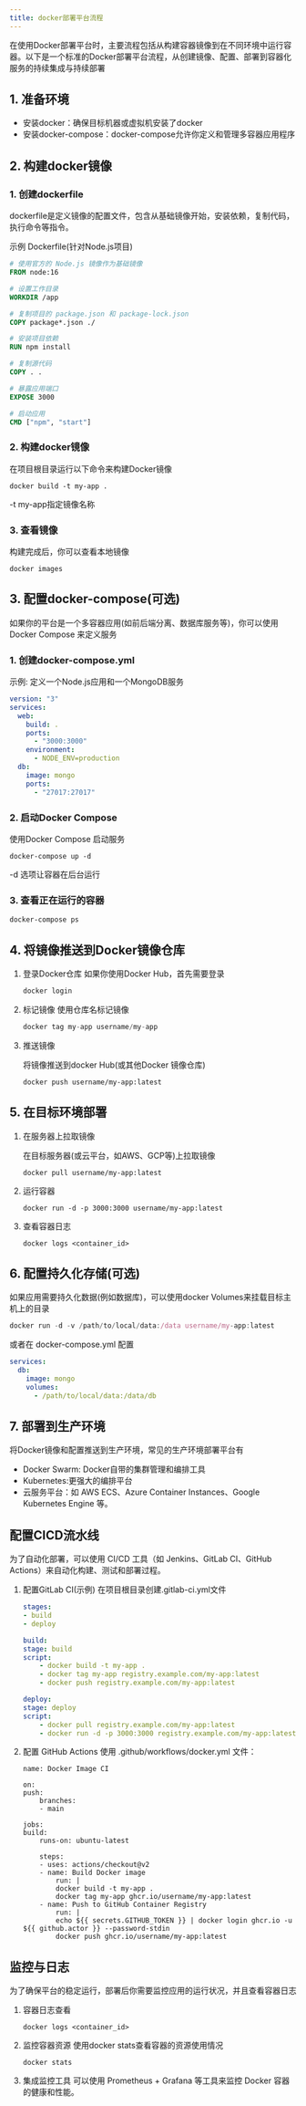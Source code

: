 ```yaml
---
title: docker部署平台流程
---
```

在使用Docker部署平台时，主要流程包括从构建容器镜像到在不同环境中运行容器。以下是一个标准的Docker部署平台流程，从创建镜像、配置、部署到容器化服务的持续集成与持续部署

## 1. 准备环境
- 安装docker：确保目标机器或虚拟机安装了docker
- 安装docker-compose：docker-compose允许你定义和管理多容器应用程序

## 2. 构建docker镜像
### 1. 创建dockerfile
dockerfile是定义镜像的配置文件，包含从基础镜像开始，安装依赖，复制代码，执行命令等指令。

示例 Dockerfile(针对Node.js项目)

```dockerfile
# 使用官方的 Node.js 镜像作为基础镜像
FROM node:16

# 设置工作目录
WORKDIR /app

# 复制项目的 package.json 和 package-lock.json
COPY package*.json ./

# 安装项目依赖
RUN npm install

# 复制源代码
COPY . .

# 暴露应用端口
EXPOSE 3000

# 启动应用
CMD ["npm", "start"]
```
### 2. 构建docker镜像
在项目根目录运行以下命令来构建Docker镜像
```shell
docker build -t my-app .
```
-t my-app指定镜像名称
### 3. 查看镜像
构建完成后，你可以查看本地镜像
```shell
docker images
```
## 3. 配置docker-compose(可选)
如果你的平台是一个多容器应用(如前后端分离、数据库服务等)，你可以使用 Docker Compose 来定义服务
### 1. 创建docker-compose.yml
示例: 定义一个Node.js应用和一个MongoDB服务
```yml
version: "3"
services:
  web:
    build: .
    ports:
      - "3000:3000"
    environment:
      - NODE_ENV=production
  db:
    image: mongo
    ports:
      - "27017:27017"
```
### 2. 启动Docker Compose
使用Docker Compose 启动服务
```shell
docker-compose up -d
```
-d 选项让容器在后台运行
### 3. 查看正在运行的容器
```shell
docker-compose ps
```
## 4. 将镜像推送到Docker镜像仓库
1. 登录Docker仓库
    如果你使用Docker Hub，首先需要登录

    ```js
    docker login
    ```
2. 标记镜像
    使用仓库名标记镜像

    ```js
    docker tag my-app username/my-app
    ```
3. 推送镜像

    将镜像推送到docker Hub(或其他Docker 镜像仓库)
    ```shell
    docker push username/my-app:latest
    ```
## 5. 在目标环境部署
1. 在服务器上拉取镜像

    在目标服务器(或云平台，如AWS、GCP等)上拉取镜像
    ```shell
    docker pull username/my-app:latest
    ```
2. 运行容器

    ```shell
    docker run -d -p 3000:3000 username/my-app:latest
    ```
3. 查看容器日志
    ```shell
    docker logs <container_id>
    ```
## 6. 配置持久化存储(可选)
如果应用需要持久化数据(例如数据库)，可以使用docker Volumes来挂载目标主机上的目录
```js
docker run -d -v /path/to/local/data:/data username/my-app:latest
```
或者在 docker-compose.yml 配置
```yml
services:
  db:
    image: mongo
    volumes:
      - /path/to/local/data:/data/db
```
## 7. 部署到生产环境
将Docker镜像和配置推送到生产环境，常见的生产环境部署平台有
- Docker Swarm: Docker自带的集群管理和编排工具
- Kubernetes:更强大的编排平台
- 云服务平台：如 AWS ECS、Azure Container Instances、Google Kubernetes Engine 等。
## 配置CICD流水线
为了自动化部署，可以使用 CI/CD 工具（如 Jenkins、GitLab CI、GitHub Actions）来自动化构建、测试和部署过程。
1. 配置GitLab CI(示例)
    在项目根目录创建.gitlab-ci.yml文件
    ```yml
    stages:
    - build
    - deploy

    build:
    stage: build
    script:
        - docker build -t my-app .
        - docker tag my-app registry.example.com/my-app:latest
        - docker push registry.example.com/my-app:latest

    deploy:
    stage: deploy
    script:
        - docker pull registry.example.com/my-app:latest
        - docker run -d -p 3000:3000 registry.example.com/my-app:latest
    ```
2. 配置 GitHub Actions
    使用 .github/workflows/docker.yml 文件：
    ```shell
    name: Docker Image CI

    on:
    push:
        branches:
        - main

    jobs:
    build:
        runs-on: ubuntu-latest

        steps:
        - uses: actions/checkout@v2
        - name: Build Docker image
            run: |
            docker build -t my-app .
            docker tag my-app ghcr.io/username/my-app:latest
        - name: Push to GitHub Container Registry
            run: |
            echo ${{ secrets.GITHUB_TOKEN }} | docker login ghcr.io -u ${{ github.actor }} --password-stdin
            docker push ghcr.io/username/my-app:latest
    ```
## 监控与日志
为了确保平台的稳定运行，部署后你需要监控应用的运行状况，并且查看容器日志
1. 容器日志查看
    ```shell
    docker logs <container_id>
    ```
2. 监控容器资源
    使用docker stats查看容器的资源使用情况
    ```
    docker stats
    ```
3. 集成监控工具
    可以使用 Prometheus + Grafana 等工具来监控 Docker 容器的健康和性能。